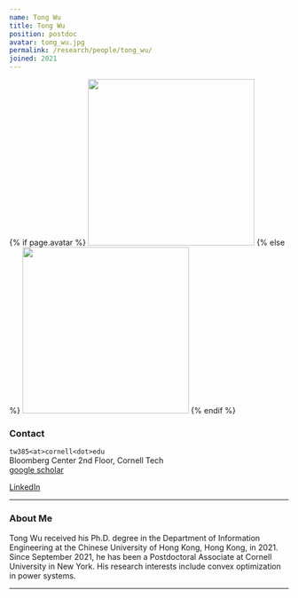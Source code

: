 ```yaml
---
name: Tong Wu
title: Tong Wu
position: postdoc
avatar: tong_wu.jpg
permalink: /research/people/tong_wu/
joined: 2021
---
```


{% if page.avatar %}
<img width="300" src="{{site.baseurl}}/images/people/{{page.avatar}}" data-action="zoom">
{% else %}
<img width="300" src="https://evansheline.com/wp-content/uploads/2011/02/facebook-Storm-Trooper.jpg"  data-action="zoom">
{% endif %}

### Contact

<i class="fa fa-envelope-o"></i> `tw385<at>cornell<dot>edu`<br>
<i class="fa fa-building"></i> Bloomberg Center 2nd Floor, Cornell Tech <br>
<i class="fa fa-google"></i> [google scholar](https://scholar.google.com/citations?user=zojmP_oAAAAJ&hl=en) <br>

<!-- <i class="fa fa-bar-chart"></i> [Personal Website]()  <br> -->

<i class="fa fa-linkedin"></i> [LinkedIn](https://www.linkedin.com/in/tong-wu-a20310139) <br>

<hr>

### About Me

Tong Wu received his Ph.D. degree in the Department of Information Engineering at the Chinese University of Hong Kong, Hong Kong, in 2021. Since September 2021, he has been a Postdoctoral Associate at Cornell University in New York. His research interests include convex optimization in power systems.

<hr>

